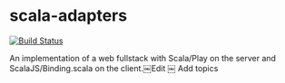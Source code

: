 # scala-adapters
[![Build Status](https://travis-ci.org/pme123/scala-adapters.svg?branch=master)](https://travis-ci.org/pme123/scala-adapters)

An implementation of a web fullstack with Scala/Play on the server and ScalaJS/Binding.scala on the client.￼Edit ￼ Add topics
